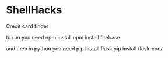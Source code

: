 # ShellHacks
Credit card finder


to run you need 
npm install
npm install firebase

and then in python you need
pip install flask
pip install flask-cors



